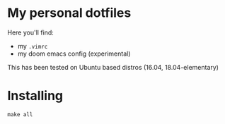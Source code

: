 # My personal dotfiles

Here you'll find:

- my `.vimrc`
- my doom emacs config (experimental)


This has been tested on Ubuntu based distros (16.04, 18.04-elementary)


# Installing

    make all
